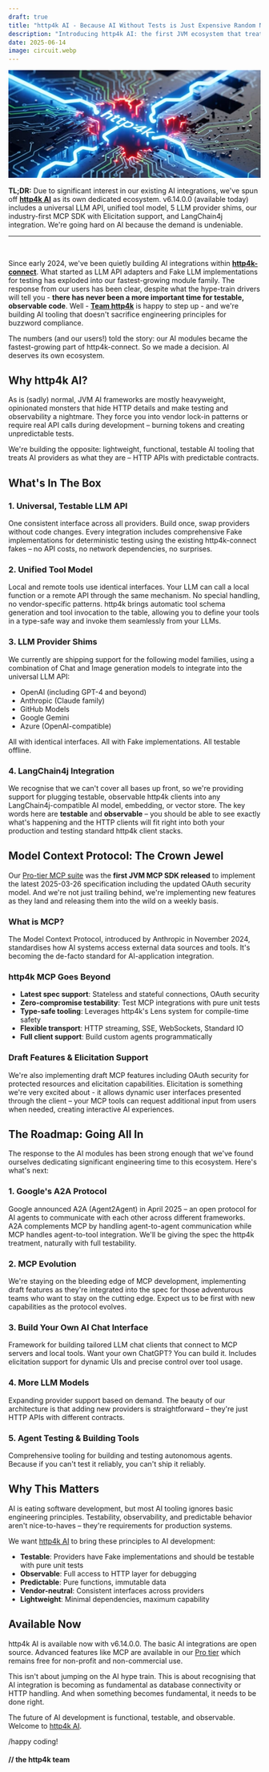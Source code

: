```yaml
---
draft: true
title: "http4k AI - Because AI Without Tests is Just Expensive Random Number Generation"
description: "Introducing http4k AI: the first JVM ecosystem that treats AI providers as what they really are – testable HTTP APIs with predictable contracts."
date: 2025-06-14
image: circuit.webp
---
```


<img class="imageMid my-4" src="./circuit.webp" alt="http4k logo"/>

**TL;DR:** Due to significant interest in our existing AI integrations, we've spun off **[http4k AI](/ecosystem/ai)** as its own dedicated ecosystem. v6.14.0.0 (available today) includes a universal LLM API, unified tool model, 5 LLM provider shims, our industry-first MCP SDK with Elicitation support, and LangChain4j integration. We're going hard on AI because the demand is undeniable.

---

<br/>

Since early 2024, we've been quietly building AI integrations within **[http4k-connect](https://connect.http4k.org)**. What started as LLM API adapters and Fake LLM implementations for testing has exploded into our fastest-growing module family. The response from our users has been clear, despite what the hype-train drivers will tell you - **there has never been a more important time for testable, observable code**. Well - **[Team http4k](/company)** is happy to step up - and we're building AI tooling that doesn't sacrifice engineering principles for buzzword compliance.

The numbers (and our users!) told the story: our AI modules became the fastest-growing part of http4k-connect. So we made a decision. AI deserves its own ecosystem.

## Why http4k AI?

As is (sadly) normal, JVM AI frameworks are mostly heavyweight, opinionated monsters that hide HTTP details and make testing and observability a nightmare. They force you into vendor lock-in patterns or require real API calls during development – burning tokens and creating unpredictable tests.

We're building the opposite: lightweight, functional, testable AI tooling that treats AI providers as what they are – HTTP APIs with predictable contracts.

## What's In The Box

### 1. Universal, Testable LLM API
One consistent interface across all providers. Build once, swap providers without code changes. Every integration includes comprehensive Fake implementations for deterministic testing using the existing http4k-connect fakes – no API costs, no network dependencies, no surprises.

### 2. Unified Tool Model
Local and remote tools use identical interfaces. Your LLM can call a local function or a remote API through the same mechanism. No special handling, no vendor-specific patterns. http4k brings automatic tool schema generation and tool invocation to the table, allowing you to define your tools in a type-safe way and invoke them seamlessly from your LLMs.

### 3. LLM Provider Shims
We currently are shipping support for the following model families, using a combination of Chat and Image generation models to integrate into the universal LLM API:
- OpenAI (including GPT-4 and beyond)
- Anthropic (Claude family)
- GitHub Models
- Google Gemini
- Azure (OpenAI-compatible)

All with identical interfaces. All with Fake implementations. All testable offline.

### 4. LangChain4j Integration
We recognise that we can't cover all bases up front, so we're providing support for plugging testable, observable http4k clients into any LangChain4j-compatible AI model, embedding, or vector store. The key words here are **testable** and **observable** – you should be able to see exactly what's happening and the HTTP clients will fit right into both your production and testing standard http4k client stacks.

## Model Context Protocol: The Crown Jewel

Our [Pro-tier MCP suite](https://mcp.http4k.org) was the **first JVM MCP SDK released** to implement the latest 2025-03-26 specification including the updated OAuth security model. And we're not just trailing behind, we're implementing new features as they land and releasing them into the wild on a weekly basis.

### What is MCP?
The Model Context Protocol, introduced by Anthropic in November 2024, standardises how AI systems access external data sources and tools. It's becoming the de-facto standard for AI-application integration.

### http4k MCP Goes Beyond
- **Latest spec support**: Stateless and stateful connections, OAuth security
- **Zero-compromise testability**: Test MCP integrations with pure unit tests
- **Type-safe tooling**: Leverages http4k's Lens system for compile-time safety
- **Flexible transport**: HTTP streaming, SSE, WebSockets, Standard IO
- **Full client support**: Build custom agents programmatically

### Draft Features & Elicitation Support
We're also implementing draft MCP features including OAuth security for protected resources and elicitation capabilities. Elicitation is something we're very excited about - it allows dynamic user interfaces presented through the client – your MCP tools can request additional input from users when needed, creating interactive AI experiences.

## The Roadmap: Going All In

The response to the AI modules has been strong enough that we've found ourselves dedicating significant engineering time to this ecosystem. Here's what's next:

### 1. Google's A2A Protocol
Google announced A2A (Agent2Agent) in April 2025 – an open protocol for AI agents to communicate with each other across different frameworks. A2A complements MCP by handling agent-to-agent communication while MCP handles agent-to-tool integration. We'll be giving the spec the http4k treatment, naturally with full testability.

### 2. MCP Evolution
We're staying on the bleeding edge of MCP development, implementing draft features as they're integrated into the spec for those adventurous teams who want to stay on the cutting edge. Expect us to be first with new capabilities as the protocol evolves.

### 3. Build Your Own AI Chat Interface
Framework for building tailored LLM chat clients that connect to MCP servers and local tools. Want your own ChatGPT? You can build it. Includes elicitation support for dynamic UIs and precise control over tool usage.

### 4. More LLM Models
Expanding provider support based on demand. The beauty of our architecture is that adding new providers is straightforward – they're just HTTP APIs with different contracts.

### 5. Agent Testing & Building Tools
Comprehensive tooling for building and testing autonomous agents. Because if you can't test it reliably, you can't ship it reliably.

## Why This Matters

AI is eating software development, but most AI tooling ignores basic engineering principles. Testability, observability, and predictable behavior aren't nice-to-haves – they're requirements for production systems.

We want [http4k AI](/ecosystem/ai) to bring these principles to AI development:
- **Testable**: Providers have Fake implementations and should be testable with pure unit tests
- **Observable**: Full access to HTTP layer for debugging
- **Predictable**: Pure functions, immutable data
- **Vendor-neutral**: Consistent interfaces across providers
- **Lightweight**: Minimal dependencies, maximum capability

## Available Now

http4k AI is available now with v6.14.0.0. The basic AI integrations are open source. Advanced features like MCP are available in our [Pro tier](/pro) which remains free for non-profit and non-commercial use.

This isn't about jumping on the AI hype train. This is about recognising that AI integration is becoming as fundamental as database connectivity or HTTP handling. And when something becomes fundamental, it needs to be done right.

The future of AI development is functional, testable, and observable. Welcome to [http4k AI](/ecosystem/ai).

/happy coding!

#### // the http4k team
